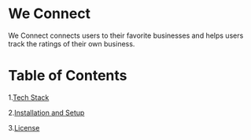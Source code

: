 <h1>We Connect</h1>
<p>We Connect connects users to their favorite businesses and helps users track the ratings of their own business.</p>
<h1>Table of Contents</h1>
<p>1.<a href="#">Tech Stack</a></p>
<p>2.<a href="#">Installation and Setup</a></p>
<p>3.<a href="#">License</a></p>
